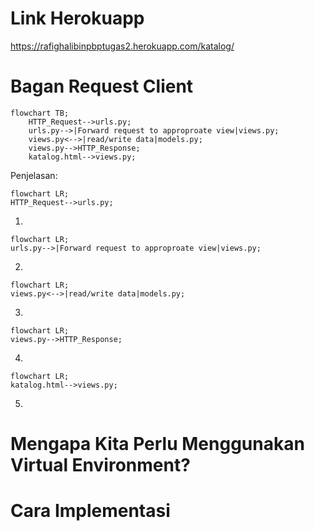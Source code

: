 
# Link Herokuapp
https://rafighalibinpbptugas2.herokuapp.com/katalog/

# Bagan Request Client
```mermaid
flowchart TB;
    HTTP_Request-->urls.py;
    urls.py-->|Forward request to approproate view|views.py;
    views.py<-->|read/write data|models.py;
    views.py-->HTTP_Response;
    katalog.html-->views.py;
```
Penjelasan:


```mermaid
flowchart LR;
HTTP_Request-->urls.py;
```
1.

```mermaid
flowchart LR;
urls.py-->|Forward request to approproate view|views.py;
```
2.

```mermaid
flowchart LR;
views.py<-->|read/write data|models.py;
```
3.

```mermaid
flowchart LR;
views.py-->HTTP_Response;
```
4.

```mermaid
flowchart LR;
katalog.html-->views.py;
```
5.

# Mengapa Kita Perlu Menggunakan Virtual Environment?

# Cara Implementasi
